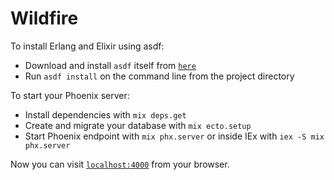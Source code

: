 # Wildfire

To install Erlang and Elixir using asdf:
  * Download and install `asdf` itself from [`here`](https://asdf-vm.com/guide/getting-started.html#_1-install-dependencies)
  * Run `asdf install` on the command line from the project directory

To start your Phoenix server:

  * Install dependencies with `mix deps.get`
  * Create and migrate your database with `mix ecto.setup`
  * Start Phoenix endpoint with `mix phx.server` or inside IEx with `iex -S mix phx.server`

Now you can visit [`localhost:4000`](http://localhost:4000) from your browser.
